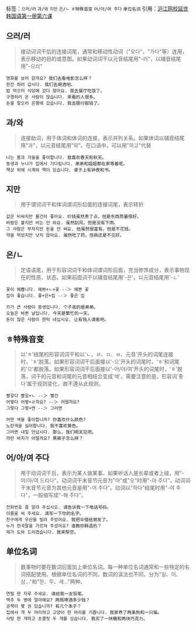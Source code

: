 标签：`으러/러` `과/와` `지만` `은/ㄴ` `ㅎ特殊音变` `어/아/여 주다` `单位名词`
引用：[沪江网校延世韩国语第一册第六课](https://kr.hujiang.com/new/p747786/)

## 으러/러
> 接动词词干后的连接词尾，通常和移动性动词（"오다"，"가다"等）连用，表示移动的目的或意图。如果动词词干以元音结尾用"-러"，以辅音结尾用"-으러"
```
영화를 보러 갈까요? 我们去看电影怎么样？
한잔 하러 갑시다. 我们去喝酒吧。
밥 먹으러 식당에 갔다 왔어요. 我去餐厅吃饭了。
구경하러 온 사람이 많습니다. 来看的人很多。
돈을 찾으러 은행에 갔습니다. 我去银行取钱了。
```

## 과/와
> 连接助词，用于体词和体词的连接，表示并列关系。如果体词以辅音结尾用"과"，以元音结尾用"와"。在口语中，可以用"하고"代替
```
나는 봄과 가을을 좋아합니다. 我喜欢春天和秋天。
동생과 누나가 집에서 기다립니다. 弟弟和姐姐都在家等着呢。
책상 위에 시계와 책이 있습니다. 桌子上有钟表和书。
```

## 지만
> 用于谓词词干和体词谓词形后面的连接词尾，表示转折
```
값은 비싸지만 물건이 좋아요. 价钱虽然贵了点，但是东西质量很好。
바람은 불지만 비는 안 와요. 虽然刮风，但是没有下雨。
그 사람은 부자지만 돈을 안 써요. 他虽然很富有，但是不花钱。
약을 먹었지만 낫지 않아요. 虽然吃了药，但病还是不见好。
```

## 은/ㄴ
> 定语语尾，用于形容词词干和体词谓词形后面，充当修饰成分，表示事物现在的性质、状态。如果前面词干以辅音结尾用'-은'，以元音结尾用'-ㄴ'
```
꽃이 예쁩니다. 예쁘+ㄴ+꽃 --＞ 예쁜 꽃
집이 좋습니다. 좋+은+집 --＞ 좋은 집
```
```
키가 큰 사람이 동생입니다. 个子高的是弟弟。
오늘은 바쁜 날입니다. 今天是繁忙的一天。
돈이 많은 사람이 한턱 내십시오. 让有钱人请客吧。
```
## ㅎ特殊音变
> 以'ㅎ'结尾的形容词词干和以'ㄴ、ㄹ、ㅁ、ㅂ、元音'开头的词尾连接时，'ㅎ'脱落。如果形容词词干后面接以'-으'开头的词尾时，'ㅎ'和词尾的'으'都脱落。如果形容词词干后面接以'-어/아/여'开头的词尾时，'ㅎ'脱落，词干的元音和词尾的元音相结合变成'애'。需要注意的是，形容词'좋다'属于规则变化，故不遵从此规则。
```
빨갛다 빨갛+ㄴ --＞ 빨간
어떻다 어떻+ㄹ까요? --＞ 어떨까요?
그렇다 그렇+면 --＞ 그러면
```
```
어떤 색을 좋아합니까? 你喜欢什么颜色?
노란색을 싫어합니다. 我不喜欢黄色。
그러면 내일 만납시다. 那么，我们明天见吧。
까만 바지가 어떨까요? 黑裤子怎么样？
```

## 어/아/여 주다
> 用于动词词干后，表示为某人做某事。如果听话人是长辈或者上级，用"-어/아/여 드리다"。动词词干末音节元音为"아"或"오"时用"-아 주다"，动词词干末音节元音为其他元音是用"-어 주다"。动词以"하다"结尾时用"-여 주다"，一般缩写成"-해 주다"。
```
전화번호 좀 알려 주십시오. 请告诉我一下电话号码。
이름을 써 주세요. 请写一下你的名字。
친구에게 우산을 빌려 주었어요. 我把伞借给朋友了。
누가 한국말을 가르쳐 주셨어요? 谁教你韩语的？
제가 도와 드리겠습니다. 我来帮您。
```

## 单位名词
> 数事物时要在数词后面加上单位名词。每一种单位名词通常和一些特定的名词搭配使用。根据单位名词的不同，数词的读法也不同，分为"일、이、삼…"和"한、두、세…"两种。
```
연필 한 자루 주세요. 请给我一支铅笔。
맥주 두 병에 얼마예요? 两瓶啤酒多少钱？
공책이 몇 권 있습니까? 有几个本子？
집에서 개 두 마리하고 고양이 한 마리를 기릅니다. 我家养了两条狗和一只猫。
사탕 한 개하고 초콜릿 두 개를 샀습니다. 我买了一块糖和两块巧克力。
```
